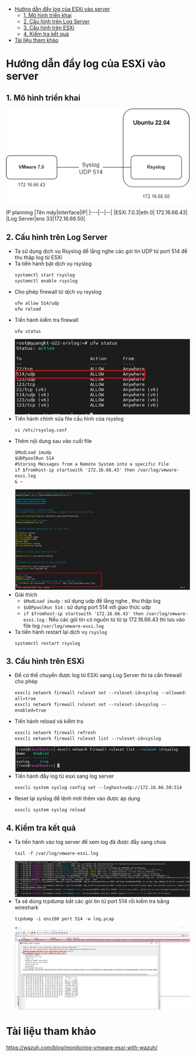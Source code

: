 - [Hướng dẫn đẩy log của ESXi vào server](#hướng-dẫn-đẩy-log-của-esxi-vào-server)
  - [1. Mô hình triển khai](#1-mô-hình-triển-khai)
  - [2. Cấu hình trên Log Server](#2-cấu-hình-trên-log-server)
  - [3. Cấu hình trên ESXi](#3-cấu-hình-trên-esxi)
  - [4. Kiểm tra kết quả](#4-kiểm-tra-kết-quả)
- [Tài liệu tham khảo](#tài-liệu-tham-khảo)
# Hướng dẫn đẩy log của ESXi vào server
## 1. Mô hình triển khai
  ![Alt](/thuctap/anh/Screenshot_985.png)

IP planning
|Tên máy|interface|IP|
|---|--|--|
|ESXi 7.0.3|eth 0| 172.16.66.43|
|Log Server|ens 33|172.16.66.50|

## 2. Cấu hình trên Log Server
- Ta sử dụng dịch vụ Rsyslog để lắng nghe các gói tin UDP từ port 514 để thu thập log từ ESXi 
- Ta tiến hành bật dịch vụ rsyslog 
  ```
  systemctl start rsyslog
  systemctl enable rsyslog
  ```
- Cho phép firewall từ dịch vụ rsyslog
  ```
  ufw allow 514/udp
  ufw reload
  ```
- Tiến hành kiểm tra firewall
  ```
  ufw status
  ```
  ![Alt](/thuctap/anh/Screenshot_986.png)
- Tiến hành chỉnh sửa file cấu hình của rsyslog
  ```
  vi /etc/rsyslog.conf
  ```
- Thêm nội dung sau vào cuối file 
  ```
  $ModLoad imudp
  $UDPpoolRun 514
  #Storing Messages from a Remote System into a specific File
  if $fromhost-ip startswith '172.16.66.43' then /var/log/vmware-esxi.log
  & ~
  ```
  ![Alt](/thuctap/anh/Screenshot_987.png)
- Giải thích 
  - `$ModLoad imudp` : sử dụng udp để lắng nghe , thu thập log
  - `$UDPpoolRun 514` : sử dụng port 514 với giao thức udp
  - `if $fromhost-ip startswith '172.16.66.43' then /var/log/vmware-esxi.log` : Nếu các gói tin có nguồn từ từ ip 172.16.66.43 thì lưu vào file log `/var/log/vmware-esxi.log`
- Ta tiến hành restart lại dịch vụ `rsyslog`
  ```
  systemctl restart rsyslog
  ```
## 3. Cấu hình trên ESXi
- Để có thể chuyển được log từ ESXi sang Log Server thì ta cần firewall cho phép
  ```
  esxcli network firewall ruleset set --ruleset-id=syslog --allowed-all=true
  esxcli network firewall ruleset set --ruleset-id=syslog --enabled=true
  ```
- Tiến hành reload và kiểm tra 
  ```
  esxcli network firewall refresh
  esxcli network firewall ruleset list --ruleset-id=syslog
  ```
  ![Alt](/thuctap/anh/Screenshot_988.png)
- Tiến hành đẩy log từ esxi sang log server
  ```
  esxcli system syslog config set --loghost=udp://172.16.66.50:514
  ```
- Reset lại syslog để lệnh mới thêm vào được áp dụng
  ```
  esxcli system syslog reload
  ```
## 4. Kiểm tra kết quả
- Ta tiến hành vào log server để xem log đã được đẩy sang chưa
  ```
  tail -f /var/log/vmware-esxi.log
  ```
  ![Alt](/thuctap/anh/Screenshot_989.png)
- Ta sẽ dùng tcpdump bắt các gói tin từ port 514 rồi kiểm tra bằng wireshark
  ```
  tcpdump -i ens160 port 514 -w log.pcap
  ```
  ![Alt](/thuctap/anh/Screenshot_990.png)


# Tài liệu tham khảo
https://wazuh.com/blog/monitoring-vmware-esxi-with-wazuh/